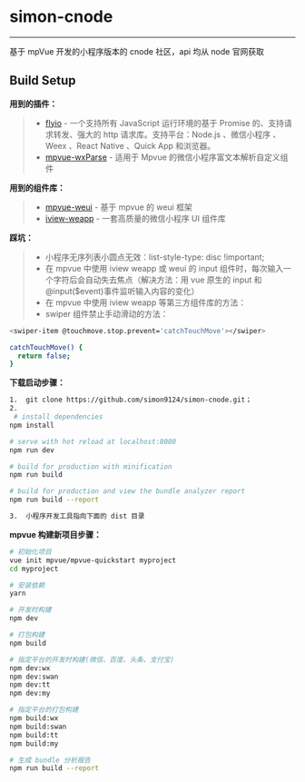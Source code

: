 # simon-cnode

---

基于 mpVue 开发的小程序版本的 cnode 社区，api 均从 node 官网获取

## Build Setup

**用到的插件：**

> * [flyio](https://github.com/wendux/fly/blob/master/README-CH.md) - 一个支持所有 JavaScript 运行环境的基于 Promise 的、支持请求转发、强大的 http 请求库。支持平台：Node.js 、微信小程序 、Weex 、React Native 、Quick App 和浏览器。
> * [mpvue-wxParse](https://github.com/F-loat/mpvue-wxParse) - 适用于 Mpvue 的微信小程序富文本解析自定义组件

**用到的组件库：**

> * [mpvue-weui](https://github.com/MPComponent/mpvue-weui) - 基于 mpvue 的 weui 框架
> * [iview-weapp](https://github.com/TalkingData/iview-weapp) - 一套高质量的微信小程序 UI 组件库

**踩坑：**

> * 小程序无序列表小圆点无效：list-style-type: disc !important;
> * 在 mpvue 中使用 iview weapp 或 weui 的 input 组件时，每次输入一个字符后会自动失去焦点（解决方法：用 vue 原生的 input 和@input($event)事件监听输入内容的变化）
> * 在 mpvue 中使用 iview weapp 等第三方组件库的方法：
> * swiper 组件禁止手动滑动的方法：

```bash
<swiper-item @touchmove.stop.prevent='catchTouchMove'></swiper>

catchTouchMove() {
  return false;
}
```

**下载启动步骤：**

```bash
1.  git clone https://github.com/simon9124/simon-cnode.git；
2.
 # install dependencies
npm install

# serve with hot reload at localhost:8080
npm run dev

# build for production with minification
npm run build

# build for production and view the bundle analyzer report
npm run build --report

3.  小程序开发工具指向下面的 dist 目录
```

**mpvue 构建新项目步骤：**

```bash
# 初始化项目
vue init mpvue/mpvue-quickstart myproject
cd myproject

# 安装依赖
yarn

# 开发时构建
npm dev

# 打包构建
npm build

# 指定平台的开发时构建(微信、百度、头条、支付宝)
npm dev:wx
npm dev:swan
npm dev:tt
npm dev:my

# 指定平台的打包构建
npm build:wx
npm build:swan
npm build:tt
npm build:my

# 生成 bundle 分析报告
npm run build --report
```
